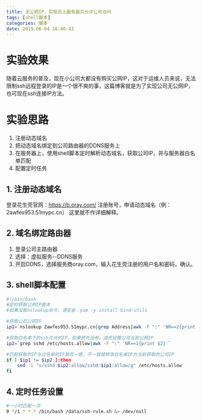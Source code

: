 ```yaml
---
title: 无公网IP，实现云上服务器只允许公司访问
tags: [shell脚本]
categories: 脚本
date: 2019-06-04 16:40:43
---
```



# 实验效果
随着云服务的普及，现在小公司大都没有购买公网IP，这对于运维人员来说，无法限制ssh远程登录的IP是一个很不爽的事，这篇博客就是为了实现公司无公网IP，也可现在ssh连接IP方法。

# 实验思路

 1. 注册动态域名
 2. 把动态域名绑定到公司路由器的DDNS服务上
 3. 在服务器上，使用shell脚本定时解析动态域名，获取公司IP，并与服务器白名单匹配
 4. 配置定时任务

## 1. 注册动态域名
登录花生壳官网：https://b.oray.com/ 注册账号，申请动态域名（例：2awfes953.51mypc.cn）
这里就不作详细解释。

## 2. 域名绑定路由器

 1. 登录公司主路由器
 2. 选择：虚拟服务--DDNS服务
 3. 开启DDNS，选择服务商oray.com，输入花生壳注册的用户名和密码，确认。

## 3. shell脚本配置

``` bash
#!/bin/bash
#定时获取公网IP脚本
#如果没有nslookup命令，请安装：yum -y install bind-utils

#获取公司公网IP
ip1=`nslookup 2awfes953.51mypc.cn|grep Address|awk -F ":" 'NR==2{print $2}'|cut -d " " -f2`

#获取白名单下的ssh允许的IP，如果原先没有，请先设置公司当前公网IP
ip2=`grep sshd /etc/hosts.allow|awk -F ":" 'NR==1{print $2}'`

#匹配获取的IP与白名单的IP是否一致，不一致就修改白名单IP为当前获取的公司IP
if [ $ip1 != $ip2 ]:then
	sed -i "s/sshd:$ip2:allow/sshd:$ip1:allow/g" /etc/hosts.allow
fi
```

## 4. 定时任务设置

``` bash
#一小时匹配一次
0 */1 * * * /bin/bash /data/ssh-rule.sh &> /dev/null
```